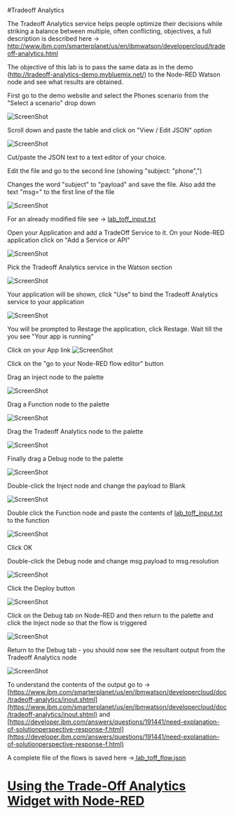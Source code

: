 #Tradeoff Analytics

The Tradeoff Analytics service helps people optimize their decisions while striking a balance between multiple, often conflicting, objectives, a full description is described here -> 
http://www.ibm.com/smarterplanet/us/en/ibmwatson/developercloud/tradeoff-analytics.html

The objective of this lab is to pass the same data as in the demo (http://tradeoff-analytics-demo.mybluemix.net/) to the Node-RED Watson node and see what results are obtained.

First go to the demo website and select the Phones scenario from the "Select a scenario" drop down

![ScreenShot](images/toff_scenario_phones.png)

Scroll down and paste the table and click on "View / Edit JSON" option

![ScreenShot](images/toff_view_edit_json.png)

Cut/paste the JSON text to a text editor of your choice.

Edit the file and go to the second line (showing "subject: "phone",")

Changes the word "subject" to "payload" and save the file.  Also add the text "msg=" to the first line of the file

![ScreenShot](images/toff_change_json.png)

For an already modified file see ->  [lab_toff_input.txt](lab_toff_input.txt)

Open your Application and add a TradeOff Service to it.  On your Node-RED application click on "Add a Service or API"

![ScreenShot](images/toff_Add_Service.png)

Pick the Tradeoff Analytics service in the Watson section

![ScreenShot](images/toff_Watson_toff_service.png)

Your application will be shown, click "Use" to bind the Tradeoff Analytics service to your application

![ScreenShot](images/toff_Add_Service_Use.png)

You will be prompted to Restage the application, click Restage.  Wait till the you see "Your app is running"

Click on your App link
![ScreenShot](images/toff_Go_to_Node-RED_flow_editor.png)

Click on the "go to your Node-RED flow editor" button

Drag an inject node to the palette

![ScreenShot](images/toff_inject_node.png)

Drag a Function node to the palette

![ScreenShot](images/toff_function_node.png)

Drag the Tradeoff Analytics node to the palette

![ScreenShot](images/toff_tradeoff_node.png)

Finally drag a Debug node to the palette

![ScreenShot](images/toff_debug_node.png)

Double-click the Inject node and change the payload to Blank

![ScreenShot](images/toff_inject_blank.png)

Double click the Function node and paste the contents of [lab_toff_input.txt](lab_toff_input.txt) to the function

![ScreenShot](images/toff_function_node_paste.png)

Click OK

Double-click the Debug node and change msg.payload to msg.resolution

![ScreenShot](images/toff_debug_node_contents.png)

Click the Deploy button

![ScreenShot](images/toff_deploy.png)

Click on the Debug tab on Node-RED and then return to the palette and click the Inject node so that the flow is triggered

![ScreenShot](images/toff_inject_click.png)

Return to the Debug tab - you should now see the resultant output from the Tradeoff Analytics node

![ScreenShot](images/toff_output.png)

To understand the contents of the output go to ->  [https://www.ibm.com/smarterplanet/us/en/ibmwatson/developercloud/doc/tradeoff-analytics/inout.shtml](https://www.ibm.com/smarterplanet/us/en/ibmwatson/developercloud/doc/tradeoff-analytics/inout.shtml) and [https://developer.ibm.com/answers/questions/191441/need-explanation-of-solutionperspective-response-f.html](https://developer.ibm.com/answers/questions/191441/need-explanation-of-solutionperspective-response-f.html)

A complete file of the flows is saved here ->[ lab_toff_flow.json](lab_toff_flow.json)

# [Using the Trade-Off Analytics Widget with Node-RED](..\..\watson_advanced_labs\tradeoff_analytics_widget\lab_tradeoff_analytics_widget.md)
